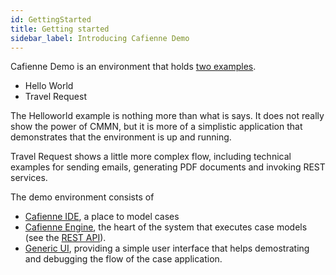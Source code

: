 ```yaml
---
id: GettingStarted
title: Getting started
sidebar_label: Introducing Cafienne Demo
---
```


Cafienne Demo is an environment that holds [two examples](TwoApps.md).

- Hello World
- Travel Request

The Helloworld example is nothing more than what is says. It does not really show the power of CMMN, but it is more of a simplistic application that demonstrates that the environment is up and running.

Travel Request shows a little more complex flow, including technical examples for sending emails, generating PDF documents and invoking REST services.

The demo environment consists of

- [Cafienne IDE](modelCases.md), a place to model cases
- [Cafienne Engine](cafienneEngine.md), the heart of the system that executes case models (see the [REST API](apiOverview.md)).
- [Generic UI](CafienneUI.md), providing a simple user interface that helps demostrating and debugging the flow of the case application.
